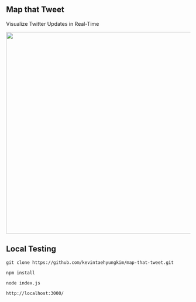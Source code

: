 ## Map that Tweet

Visualize Twitter Updates in Real-Time

<img src="https://raw.githubusercontent.com/kevintaehyungkim/map-that-tweet/master/example.png" width="550">

## Local Testing

```
git clone https://github.com/kevintaehyungkim/map-that-tweet.git
```

```
npm install
```

```
node index.js
```

```
http://localhost:3000/
```